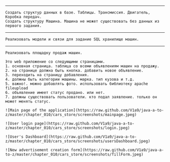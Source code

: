 ********************************************
    Создать структур данных в базе. Таблицы. Трансмиссия. Двигатель, Коробка передач.
    Создать структуру Машина. Машина не может существовать без данных из первого задания.
********************************************
    Реализовать модели и связи для задание SQL хранилище машин.
********************************************
    Реализовать площадку продаж машин.

    Это web приложение со следующими страницами.
    1. основная страница. таблица со всеми объявлениям машин на продажу.
    2. на странице должна быть кнопка. добавить новое объявление.
    3. переходить на страницу добавления.
    4. должны быть категории машины. марка. тип кузова и т.д.
    5. важно!. можно добавлять фото. использовать библиотеку apache fileupload
    6. объявление имеет статус продано. или нет.
    7. должны существовать пользователи. кто подал заявление. только он может менять статус.
    
    ![Main page of the application](https://raw.github.com/V1a9/java-a-to-z/master/chapter_010/cars_store/screenshots/mainpage.jpeg)
    
    ![User login page](https://raw.github.com/V1a9/java-a-to-z/master/chapter_010/cars_store/screenshots/login.jpeg)
    
    ![User's Dashboard](https://raw.github.com/V1a9/java-a-to-z/master/chapter_010/cars_store/screenshots/usersDashboard.jpeg)
    
    ![New advertisement creation form](https://raw.github.com/V1a9/java-a-to-z/master/chapter_010/cars_store/screenshots/fillForm.jpeg)
